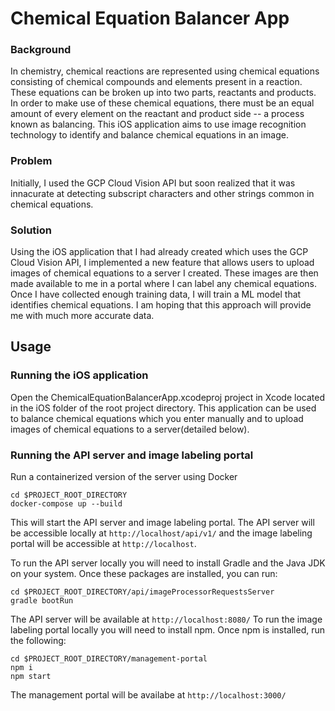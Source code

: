 # Chemical Equation Balancer App

### Background
In chemistry, chemical reactions are represented using chemical equations consisting of chemical compounds and elements present in a reaction. These equations can be broken up into two parts, reactants and products. In order to make use of these chemical equations, there must be an equal amount of every element on the reactant and product side -- a process known as balancing. This iOS application aims to use image recognition technology to identify and balance chemical equations in an image. 

### Problem
Initially, I used the GCP Cloud Vision API but soon realized that it was innacurate at detecting subscript characters and other strings common in chemical equations.

### Solution
Using the iOS application that I had already created which uses the GCP Cloud Vision API, I implemented a new feature that allows users to upload images of chemical equations to a server I created. These images are then made available to me in a portal where I can label any chemical equations. Once I have collected enough training data, I will train a ML model that identifies chemical equations. I am hoping that this approach will provide me with much more accurate data.

## Usage
### Running the iOS application
Open the ChemicalEquationBalancerApp.xcodeproj project in Xcode located in the iOS folder of the root project directory. This application can be used to balance chemical equations which you enter manually and to upload images of chemical equations to a server(detailed below).

### Running the API server and image labeling portal
Run a containerized version of the server using Docker
```
cd $PROJECT_ROOT_DIRECTORY
docker-compose up --build
```
This will start the API server and image labeling portal.
The API server will be accessible locally at `http://localhost/api/v1/` and the image labeling portal will be accessible at `http://localhost`.

To run the API server locally you will need to install Gradle and the Java JDK on your system. Once these packages are installed, you can run:
```
cd $PROJECT_ROOT_DIRECTORY/api/imageProcessorRequestsServer
gradle bootRun
```
The API server will be available at `http://localhost:8080/`
To run the image labeling portal locally you will need to install npm. Once npm is installed, run the following:
```
cd $PROJECT_ROOT_DIRECTORY/management-portal
npm i
npm start
```
The management portal will be availabe at `http://localhost:3000/`
